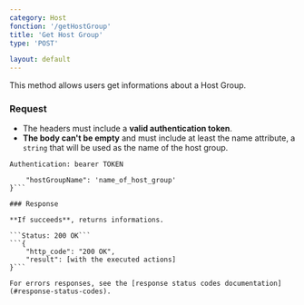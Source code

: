 ```yaml
---
category: Host
fonction: '/getHostGroup'
title: 'Get Host Group'
type: 'POST'

layout: default
---
```


This method allows users get informations about a Host Group.

### Request

* The headers must include a **valid authentication token**.
* **The body can't be empty** and must include at least the name attribute, a `string` that will be used as the name of the host group.

```Authentication: bearer TOKEN```
```{
    "hostGroupName": 'name_of_host_group'
}```

### Response

**If succeeds**, returns informations.

```Status: 200 OK```
```{
    "http_code": "200 OK", 
    "result": [with the executed actions]
}```

For errors responses, see the [response status codes documentation](#response-status-codes).